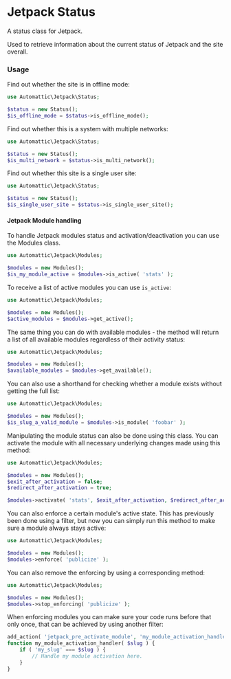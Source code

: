 # Jetpack Status

A status class for Jetpack.

Used to retrieve information about the current status of Jetpack and the site overall.

### Usage

Find out whether the site is in offline mode:

```php
use Automattic\Jetpack\Status;

$status = new Status();
$is_offline_mode = $status->is_offline_mode();
```

Find out whether this is a system with multiple networks:

```php
use Automattic\Jetpack\Status;

$status = new Status();
$is_multi_network = $status->is_multi_network();
```

Find out whether this site is a single user site:

```php
use Automattic\Jetpack\Status;

$status = new Status();
$is_single_user_site = $status->is_single_user_site();
```

#### Jetpack Module handling

To handle Jetpack modules status and activation/deactivation you can use the Modules class.

```php
use Automattic\Jetpack\Modules;

$modules = new Modules();
$is_my_module_active = $modules->is_active( 'stats' );
```

To receive a list of active modules you can use `is_active`:

```php
use Automattic\Jetpack\Modules;

$modules = new Modules();
$active_modules = $modules->get_active();
```

The same thing you can do with available modules - the method will return a list of all available modules regardless of their activity status:

```php
use Automattic\Jetpack\Modules;

$modules = new Modules();
$available_modules = $modules->get_available();
```

You can also use a shorthand for checking whether a module exists without getting the full list:

```php
use Automattic\Jetpack\Modules;

$modules = new Modules();
$is_slug_a_valid_module = $modules->is_module( 'foobar' );
```

Manipulating the module status can also be done using this class. You can activate the module with all necessary underlying changes made using this method:

```php
use Automattic\Jetpack\Modules;

$modules = new Modules();
$exit_after_activation = false;
$redirect_after_activation = true;

$modules->activate( 'stats', $exit_after_activation, $redirect_after_activation );
```

You can also enforce a certain module's active state. This has previously been done using a filter, but now you can simply run this method to make sure a module always stays active:

```php
use Automattic\Jetpack\Modules;

$modules = new Modules();
$modules->enforce( 'publicize' );
```

You can also remove the enforcing by using a corresponding method:


```php
use Automattic\Jetpack\Modules;

$modules = new Modules();
$modules->stop_enforcing( 'publicize' );
```

When enforcing modules you can make sure your code runs before that only once, that can be achieved by using another filter:

```php
add_action( 'jetpack_pre_activate_module', 'my_module_activation_handler' );
function my_module_activation_handler( $slug ) {
	if ( 'my_slug' === $slug ) {
		// Handle my module activation here.
	}
}
```
